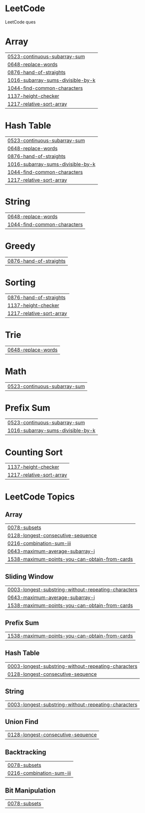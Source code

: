 # LeetCode
LeetCode ques


# Array
|  |
| ------- |
| [0523-continuous-subarray-sum](https://github.com/arjunsolanki2612/LeetCode/tree/master/0523-continuous-subarray-sum) |
| [0648-replace-words](https://github.com/arjunsolanki2612/LeetCode/tree/master/0648-replace-words) |
| [0876-hand-of-straights](https://github.com/arjunsolanki2612/LeetCode/tree/master/0876-hand-of-straights) |
| [1016-subarray-sums-divisible-by-k](https://github.com/arjunsolanki2612/LeetCode/tree/master/1016-subarray-sums-divisible-by-k) |
| [1044-find-common-characters](https://github.com/arjunsolanki2612/LeetCode/tree/master/1044-find-common-characters) |
| [1137-height-checker](https://github.com/arjunsolanki2612/LeetCode/tree/master/1137-height-checker) |
| [1217-relative-sort-array](https://github.com/arjunsolanki2612/LeetCode/tree/master/1217-relative-sort-array) |
# Hash Table
|  |
| ------- |
| [0523-continuous-subarray-sum](https://github.com/arjunsolanki2612/LeetCode/tree/master/0523-continuous-subarray-sum) |
| [0648-replace-words](https://github.com/arjunsolanki2612/LeetCode/tree/master/0648-replace-words) |
| [0876-hand-of-straights](https://github.com/arjunsolanki2612/LeetCode/tree/master/0876-hand-of-straights) |
| [1016-subarray-sums-divisible-by-k](https://github.com/arjunsolanki2612/LeetCode/tree/master/1016-subarray-sums-divisible-by-k) |
| [1044-find-common-characters](https://github.com/arjunsolanki2612/LeetCode/tree/master/1044-find-common-characters) |
| [1217-relative-sort-array](https://github.com/arjunsolanki2612/LeetCode/tree/master/1217-relative-sort-array) |
# String
|  |
| ------- |
| [0648-replace-words](https://github.com/arjunsolanki2612/LeetCode/tree/master/0648-replace-words) |
| [1044-find-common-characters](https://github.com/arjunsolanki2612/LeetCode/tree/master/1044-find-common-characters) |
# Greedy
|  |
| ------- |
| [0876-hand-of-straights](https://github.com/arjunsolanki2612/LeetCode/tree/master/0876-hand-of-straights) |
# Sorting
|  |
| ------- |
| [0876-hand-of-straights](https://github.com/arjunsolanki2612/LeetCode/tree/master/0876-hand-of-straights) |
| [1137-height-checker](https://github.com/arjunsolanki2612/LeetCode/tree/master/1137-height-checker) |
| [1217-relative-sort-array](https://github.com/arjunsolanki2612/LeetCode/tree/master/1217-relative-sort-array) |
# Trie
|  |
| ------- |
| [0648-replace-words](https://github.com/arjunsolanki2612/LeetCode/tree/master/0648-replace-words) |
# Math
|  |
| ------- |
| [0523-continuous-subarray-sum](https://github.com/arjunsolanki2612/LeetCode/tree/master/0523-continuous-subarray-sum) |
# Prefix Sum
|  |
| ------- |
| [0523-continuous-subarray-sum](https://github.com/arjunsolanki2612/LeetCode/tree/master/0523-continuous-subarray-sum) |
| [1016-subarray-sums-divisible-by-k](https://github.com/arjunsolanki2612/LeetCode/tree/master/1016-subarray-sums-divisible-by-k) |
# Counting Sort
|  |
| ------- |
| [1137-height-checker](https://github.com/arjunsolanki2612/LeetCode/tree/master/1137-height-checker) |
| [1217-relative-sort-array](https://github.com/arjunsolanki2612/LeetCode/tree/master/1217-relative-sort-array) |
<!---LeetCode Topics Start-->
# LeetCode Topics
## Array
|  |
| ------- |
| [0078-subsets](https://github.com/arjunsolanki2612/LeetCode/tree/master/0078-subsets) |
| [0128-longest-consecutive-sequence](https://github.com/arjunsolanki2612/LeetCode/tree/master/0128-longest-consecutive-sequence) |
| [0216-combination-sum-iii](https://github.com/arjunsolanki2612/LeetCode/tree/master/0216-combination-sum-iii) |
| [0643-maximum-average-subarray-i](https://github.com/arjunsolanki2612/LeetCode/tree/master/0643-maximum-average-subarray-i) |
| [1538-maximum-points-you-can-obtain-from-cards](https://github.com/arjunsolanki2612/LeetCode/tree/master/1538-maximum-points-you-can-obtain-from-cards) |
## Sliding Window
|  |
| ------- |
| [0003-longest-substring-without-repeating-characters](https://github.com/arjunsolanki2612/LeetCode/tree/master/0003-longest-substring-without-repeating-characters) |
| [0643-maximum-average-subarray-i](https://github.com/arjunsolanki2612/LeetCode/tree/master/0643-maximum-average-subarray-i) |
| [1538-maximum-points-you-can-obtain-from-cards](https://github.com/arjunsolanki2612/LeetCode/tree/master/1538-maximum-points-you-can-obtain-from-cards) |
## Prefix Sum
|  |
| ------- |
| [1538-maximum-points-you-can-obtain-from-cards](https://github.com/arjunsolanki2612/LeetCode/tree/master/1538-maximum-points-you-can-obtain-from-cards) |
## Hash Table
|  |
| ------- |
| [0003-longest-substring-without-repeating-characters](https://github.com/arjunsolanki2612/LeetCode/tree/master/0003-longest-substring-without-repeating-characters) |
| [0128-longest-consecutive-sequence](https://github.com/arjunsolanki2612/LeetCode/tree/master/0128-longest-consecutive-sequence) |
## String
|  |
| ------- |
| [0003-longest-substring-without-repeating-characters](https://github.com/arjunsolanki2612/LeetCode/tree/master/0003-longest-substring-without-repeating-characters) |
## Union Find
|  |
| ------- |
| [0128-longest-consecutive-sequence](https://github.com/arjunsolanki2612/LeetCode/tree/master/0128-longest-consecutive-sequence) |
## Backtracking
|  |
| ------- |
| [0078-subsets](https://github.com/arjunsolanki2612/LeetCode/tree/master/0078-subsets) |
| [0216-combination-sum-iii](https://github.com/arjunsolanki2612/LeetCode/tree/master/0216-combination-sum-iii) |
## Bit Manipulation
|  |
| ------- |
| [0078-subsets](https://github.com/arjunsolanki2612/LeetCode/tree/master/0078-subsets) |
<!---LeetCode Topics End-->